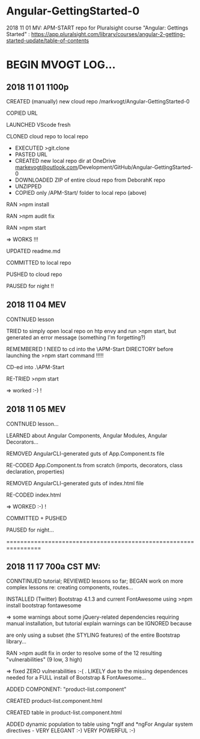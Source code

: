 # Angular-GettingStarted-0
2018 11 01 MV: APM-START repo for Pluralsight course "Angular: Gettings Started" : https://app.pluralsight.com/library/courses/angular-2-getting-started-update/table-of-contents

# BEGIN MVOGT LOG...

## 2018 11 01 1100p 
CREATED (manually) new cloud repo /markvogt/Angular-GettingStarted-0

COPIED URL

LAUNCHED VScode fresh

CLONED cloud repo to local repo
* EXECUTED >git.clone 
* PASTED URL
* CREATED new local repo dir at OneDrive markevogt@outlook.com/Development/GitHub/Angular-GettingStarted-0
* DOWNLOADED ZIP of entire cloud repo from DeborahK repo
* UNZIPPED
* COPIED only /APM-Start/ folder to local repo (above)

RAN >npm install

RAN >npm audit fix

RAN >npm start 

=> WORKS !!! 

UPDATED readme.md 

COMMITTED to local repo

PUSHED to cloud repo

PAUSED for night !!

## 2018 11 04 MEV
CONTNUED lesson

TRIED to simply open local repo on htp envy and run >npm start, but generated an error message (something I'm forgetting?)

REMEMBERED ! NEED to cd into the \APM-Start DIRECTORY before launching the >npm start command !!!!!

CD-ed into .\APM-Start

RE-TRIED >npm start

=> worked :-) ! 

## 2018 11 05 MEV

CONTNUED lesson...

LEARNED about Angular Components, Angular Modules, Angular Decorators...

REMOVED AngularCLI-generated guts of App.Component.ts file

RE-CODED App.Component.ts from scratch (imports, decorators, class declaration, properties)

REMOVED AngularCLI-generated guts of index.html file

RE-CODED index.html 

=> WORKED :-) ! 

COMMITTED + PUSHED

PAUSED for night...

================================================================

## 2018 11 17 700a CST MV: 

CONNTINUED tutorial; REVIEWED lessons so far; BEGAN work on more complex lessons re: creating components, routes...

INSTALLED (Twitter) Bootstrap 4.1.3 and current FontAwesome using >npm install bootstrap fontawesome    

=> some warnings about some jQuery-related dependencies requiring manual installation, but tutorial explain warnings can be IGNORED because 

are only using a subset (the STYLING features) of the entire Bootstrap library... 

RAN >npm audit fix       in order to resolve some of the 12 resulting "vulnerabilities" (9 low, 3 high)

=> fixed ZERO vulnerabilities :-( . LIKELY due to the missing dependences needed for a FULL install of Bootstrap & FontAwesome... 

ADDED COMPONENT: "product-list.component" 

CREATED product-list.component.html 

CREATED table in product-list.component.html

ADDED dynamic population to table using *ngIf and *ngFor  Angular system directives - VERY ELEGANT :-) VERY POWERFUL :-) 

